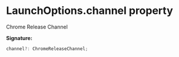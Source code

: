 # LaunchOptions.channel property

Chrome Release Channel

**Signature:**

```typescript
channel?: ChromeReleaseChannel;
```
